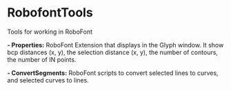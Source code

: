 RobofontTools
=============

Tools for working in RoboFont

<b>- Properties:</b> RoboFont Extension that displays in the Glyph window. It show bcp distances (x, y), the selection distance (x, y), the number of contours, the number of IN points.

<b>- ConvertSegments:</b> RoboFont scripts to convert selected lines to curves, and selected curves to lines.
